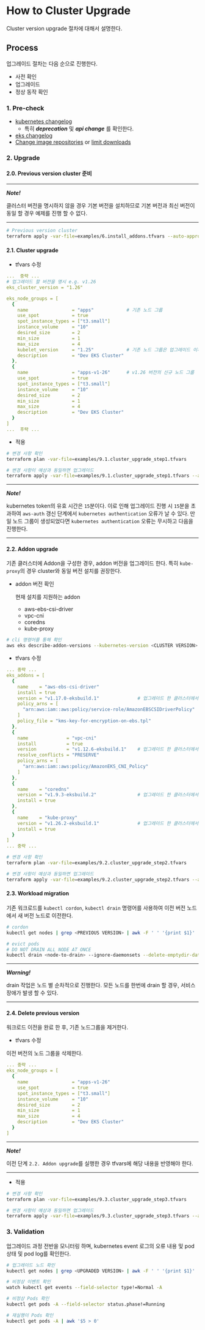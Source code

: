# How to Cluster Upgrade

Cluster version upgrade 절차에 대해서 설명한다.

## Process

업그레이드 절차는 다음 순으로 진행한다.

- 사전 확인
- 업그레이드
- 정상 동작 확인

### 1. Pre-check

- [kubernetes changelog](https://github.com/kubernetes/kubernetes/tree/master/CHANGELOG)
  - 특히 **_deprecation_** 및 **_api change_** 를 확인한다.
- [eks changelog](https://docs.aws.amazon.com/eks/latest/userguide/update-cluster.html)
- [Change image repositories](https://kubernetes.io/blog/2023/03/10/image-registry-redirect/) or [limit downloads](https://docs.docker.com/docker-hub/download-rate-limit/)

### 2. Upgrade

#### 2.0. Previous version cluster 준비

---

**_Note!_**

클러스터 버전을 명시하지 않을 경우 기본 버전을 설치하므로 기본 버전과 최신 버전이 동일 할 경우 예제를 진행 할 수 없다.

---

```bash
# Previous version cluster
terraform apply -var-file=examples/6.install_addons.tfvars --auto-approve
```

#### 2.1. Cluster upgrade

- tfvars 수정

```yaml
...  중략 ...
# 업그레이드 할 버전을 명시 e.g. v1.26
eks_cluster_version = "1.26"

eks_node_groups = [
  {
    name                = "apps"            # 기존 노드 그룹
    use_spot            = true
    spot_instance_types = ["t3.small"]
    instance_volume     = "10"
    desired_size        = 2
    min_size            = 1
    max_size            = 4
    kubelet_version     = "1.25"            # 기존 노드 그룹은 업그레이드 이후 삭제 할 예정으로 현재 버전을 명시 e.g. v1.25
    description         = "Dev EKS Cluster"
  },
  {
    name                = "apps-v1-26"      # v1.26 버전의 신규 노드 그룹
    use_spot            = true
    spot_instance_types = ["t3.small"]
    instance_volume     = "10"
    desired_size        = 2
    min_size            = 1
    max_size            = 4
    description         = "Dev EKS Cluster"
  }
]
...  후략 ...
```

- 적용

```bash
# 변경 사항 확인
terraform plan -var-file=examples/9.1.cluster_upgrade_step1.tfvars

# 변경 사항이 예상과 동일하면 업그레이드
terraform apply -var-file=examples/9.1.cluster_upgrade_step1.tfvars --auto-approve
```

---

**_Note!_**

kubernetes token의 유효 시간은 `15`분이다. 이로 인해 업그레이드 진행 시 `15`분을 초과하여 `aws-auth` 갱신 단계에서 `kubernetes authentication` 오류가 날 수 있다. 만일 노드 그룹이 생성되었다면 `kubernetes authentication` 오류는 무시하고 다음을 진행한다.

---

#### 2.2. Addon upgrade

기존 클러스터에 Addon을 구성한 경우, addon 버전을 업그레이드 한다. 특히 `kube-proxy`의 경우 cluster와 동일 버전 설치를 권장한다.

- addon 버전 확인

  현재 설치를 지원하는 addon

  - aws-ebs-csi-driver
  - vpc-cni
  - coredns
  - kube-proxy

```bash
# cli 명령어를 통해 확인
aws eks describe-addon-versions --kubernetes-version <CLUSTER VERSION> --query 'addons[?addonName==`<ADDON NAME>`].addonVersions[*].addonVersion'
```

- tfvars 수정

```yaml
... 중략 ...
eks_addons = [
  {
    name    = "aws-ebs-csi-driver"
    install = true
    version = "v1.17.0-eksbuild.1"              # 업그레이드 한 클러스터에서 지원하는 버전을 명시한다.
    policy_arns = [
      "arn:aws:iam::aws:policy/service-role/AmazonEBSCSIDriverPolicy"
    ]
    policy_file = "kms-key-for-encryption-on-ebs.tpl"
  },
  {
    name              = "vpc-cni"
    install           = true
    version           = "v1.12.6-eksbuild.1"    # 업그레이드 한 클러스터에서 지원하는 버전을 명시한다.
    resolve_conflicts = "PRESERVE"
    policy_arns = [
      "arn:aws:iam::aws:policy/AmazonEKS_CNI_Policy"
    ]
  },
  {
    name    = "coredns"
    version = "v1.9.3-eksbuild.2"               # 업그레이드 한 클러스터에서 지원하는 버전을 명시한다.
    install = true
  },
  {
    name    = "kube-proxy"
    version = "v1.26.2-eksbuild.1"              # 업그레이드 한 클러스터에서 지원하는 버전을 명시한다.
    install = true
  }
]
... 중략 ...
```

```bash
# 변경 사항 확인
terraform plan -var-file=examples/9.2.cluster_upgrade_step2.tfvars

# 변경 사항이 예상과 동일하면 업그레이드
terraform apply -var-file=examples/9.2.cluster_upgrade_step2.tfvars --auto-approve
```

#### 2.3. Workload migration

기존 워크로드를 `kubectl cordon`, `kubectl drain` 명령어를 사용하여 이전 버전 노드에서 새 버전 노드로 이전한다.

```bash
# cordon
kubectl get nodes | grep <PREVIOUS VERSION> | awk -F ' ' '{print $1}' | xargs kubectl cordon

# evict pods
# DO NOT DRAIN ALL NODE AT ONCE
kubectl drain <node-to-drain> --ignore-daemonsets --delete-emptydir-data
```

---

**_Warning!_**

drain 작업은 노드 별 순차적으로 진행한다. 모든 노드를 한번에 drain 할 경우, 서비스 장애가 발생 할 수 있다.

---

#### 2.4. Delete previous version

워크로드 이전을 완료 한 후, 기존 노드그룹을 제거한다.

- tfvars 수정

이전 버전의 노드 그룹을 삭제한다.

```yaml
... 중략 ...
eks_node_groups = [
  {
    name                = "apps-v1-26"
    use_spot            = true
    spot_instance_types = ["t3.small"]
    instance_volume     = "10"
    desired_size        = 2
    min_size            = 1
    max_size            = 4
    description         = "Dev EKS Cluster"
  }
]
```

---

**_Note!_**

이전 단계 `2.2. Addon upgrade`를 실행한 경우 tfvars에 해당 내용을 반영해야 한다.

---

- 적용

```bash
# 변경 사항 확인
terraform plan -var-file=examples/9.3.cluster_upgrade_step3.tfvars

# 변경 사항이 예상과 동일하면 업그레이드
terraform apply -var-file=examples/9.3.cluster_upgrade_step3.tfvars --auto-approve
```

### 3. Validation

업그레이드 과정 전반을 모니터링 하며, kubernetes event 로그의 오류 내용 및 pod 상태 및 pod log를 확인한다.

```bash
# 업그레이드 노드 확인
kubectl get nodes | grep <UPGRADED VERSION> | awk -F ' ' '{print $1}'

# 비정상 이벤트 확인
watch kubectl get events --field-selector type!=Normal -A

# 비정상 Pods 확인
kubectl get pods -A --field-selector status.phase!=Running

# 재실행이 Pods 확인
kubectl get pods -A | awk '$5 > 0'
```
